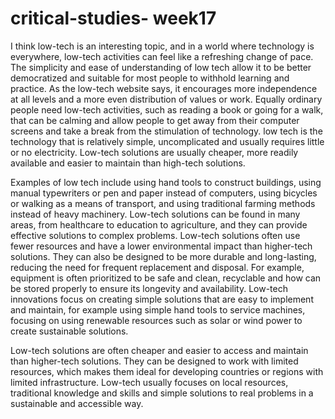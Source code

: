 # critical-studies- week17
I think low-tech is an interesting topic, and in a world where technology is everywhere, low-tech activities can feel like a refreshing change of pace. The simplicity and ease of understanding of low tech allow it to be better democratized and suitable for most people to withhold learning and practice. As the low-tech website says, it encourages more independence at all levels and a more even distribution of values or work. Equally ordinary people need low-tech activities, such as reading a book or going for a walk, that can be calming and allow people to get away from their computer screens and take a break from the stimulation of technology. low tech is the technology that is relatively simple, uncomplicated and usually requires little or no electricity. Low-tech solutions are usually cheaper, more readily available and easier to maintain than high-tech solutions. 

Examples of low tech include using hand tools to construct buildings, using manual typewriters or pen and paper instead of computers, using bicycles or walking as a means of transport, and using traditional farming methods instead of heavy machinery. Low-tech solutions can be found in many areas, from healthcare to education to agriculture, and they can provide effective solutions to complex problems. Low-tech solutions often use fewer resources and have a lower environmental impact than higher-tech solutions. They can also be designed to be more durable and long-lasting, reducing the need for frequent replacement and disposal. For example, equipment is often prioritized to be safe and clean, recyclable and how can be stored properly to ensure its longevity and availability. Low-tech innovations focus on creating simple solutions that are easy to implement and maintain, for example using simple hand tools to service machines, focusing on using renewable resources such as solar or wind power to create sustainable solutions.

Low-tech solutions are often cheaper and easier to access and maintain than higher-tech solutions. They can be designed to work with limited resources, which makes them ideal for developing countries or regions with limited infrastructure. Low-tech usually focuses on local resources, traditional knowledge and skills and simple solutions to real problems in a sustainable and accessible way.

